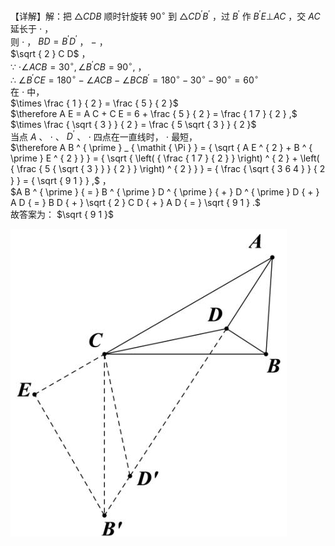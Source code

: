 【详解】解：把 $\triangle C D B$ 顺时针旋转 $9 0 ^ { \circ }$ 到 $\triangle C D ^ { \prime } B ^ { \prime }$ ，过 $B ^ { \prime }$ 作 $B ^ { \prime } E \bot A C$ ，交 $A C$ 延长于 $\cdot$ ，  
则 $\cdot$ ， $B D { = } B ^ { \prime } D ^ { \prime }$ ， $-$ ，  
$\sqrt { 2 } C D$ ，  
∵ $\cdot \angle A C B = 3 0 ^ { \circ } , \angle B ^ { \prime } C B = 9 0 ^ { \circ } ,$ ，  
∴ $\angle B ^ { \prime } C E = 1 8 0 ^ { \circ } - \angle A C B - \angle B C B ^ { \prime } = 1 8 0 ^ { \circ } - 3 0 ^ { \circ } - 9 0 ^ { \circ } = 6 0 ^ { \circ }$   
在 $\cdot$ 中，  
$\times \frac { 1 } { 2 } = \frac { 5 } { 2 }$   
$\therefore A E = A C + C E = 6 + \frac { 5 } { 2 } = \frac { 1 7 } { 2 } ,$   
$\times \frac { \sqrt { 3 } } { 2 } = \frac { 5 \sqrt { 3 } } { 2 }$   
当点 $A$ 、 $\cdot$ 、 $D ^ { \prime }$ 、 $\cdot$ 四点在一直线时， $\cdot$ 最短，  
$\therefore A B ^ { \prime } _ { \mathit { \Pi } } = { \sqrt { A E ^ { 2 } + B ^ { \prime } E ^ { 2 } } } = { \sqrt { \left( { \frac { 1 7 } { 2 } } \right) ^ { 2 } + \left( { \frac { 5 { \sqrt { 3 } } } { 2 } } \right) ^ { 2 } } } = { \frac { \sqrt { 3 6 4 } } { 2 } } = { \sqrt { 9 1 } } ,$ ，  
$A B ^ { \prime } { = } B ^ { \prime } D ^ { \prime } { + } D ^ { \prime } D { + } A D { = } B D { + } \sqrt { 2 } C D { + } A D { = } \sqrt { 9 1 } .$   
故答案为： $\sqrt { 9 1 }$

![](<../../qs_image_DB/专题2-2_费马点与加权费马点详细总结（解析版）/6d44337a9948bf22911e6c6e062f33de10c850ce7483647bd06d69f1b6ebae08.jpg>)
